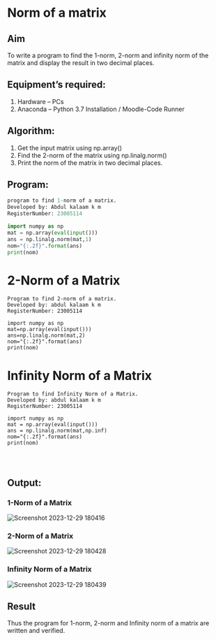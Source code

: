 # Norm of a matrix
## Aim
To write a program to find the 1-norm, 2-norm and infinity norm of the matrix and display the result in two decimal places.
## Equipment’s required:
1.	Hardware – PCs
2.	Anaconda – Python 3.7 Installation / Moodle-Code Runner
## Algorithm:
1. Get the input matrix using np.array()   
2. Find the 2-norm of the matrix using np.linalg.norm()
3. Print the norm of the matrix in two decimal places.
## Program:
```Python
program to find 1-norm of a matrix.
Developed by: Abdul kalaam k m
RegisterNumber: 23005114

import numpy as np
mat = np.array(eval(input()))
ans = np.linalg.norm(mat,1)
nom="{:.2f}".format(ans)
print(nom)
```




# 2-Norm of a Matrix
```
Program to find 2-norm of a matrix.
Developed by: abdul kalaam k m
RegisterNumber: 23005114

import numpy as np
mat=np.array(eval(input()))
ans=np.linalg.norm(mat,2)
nom="{:.2f}".format(ans)
print(nom)
```




# Infinity Norm of a Matrix
```
Program to find Infinity Norm of a Matrix.
Developed by: abdul kalaam k m
RegisterNumber: 23005114

import numpy as np
mat = np.array(eval(input()))
ans = np.linalg.norm(mat,np.inf)
nom="{:.2f}".format(ans)
print(nom)




```
## Output:

### 1-Norm of a Matrix
![Screenshot 2023-12-29 180416](https://github.com/dfghytr/Norm-of-a-matrix/assets/138970628/47d38b65-a68e-4b43-9e3e-5bb4a2e80d5d)


### 2-Norm of a Matrix
![Screenshot 2023-12-29 180428](https://github.com/dfghytr/Norm-of-a-matrix/assets/138970628/d6f2c048-113c-413f-98cf-8c5c024942da)


### Infinity Norm of a Matrix
![Screenshot 2023-12-29 180439](https://github.com/dfghytr/Norm-of-a-matrix/assets/138970628/24dc8ed2-b73d-4b32-8cc2-c6dbe263c397)


## Result
Thus the program for 1-norm, 2-norm and Infinity norm of a matrix are written and verified.
